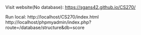 Visit website(No database): https://sgans42.github.io/CS270/

Run local: http://localhost/CS270/index.html
http://localhost/phpmyadmin/index.php?route=/database/structure&db=score
